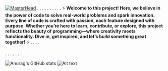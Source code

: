 [![MasterHead](https://blogger.googleusercontent.com/img/b/R29vZ2xl/AVvXsEjS04spshsMRYurJy-GpX-g6IE8IyJioEKfrOpRVgA1Fz23glQLw7OOrDLzWJZtsYjiZRvqFehAbreHNtbqAorkxUpbqIqTbEF47oMy7kY6q8a5e-iXtHYhQL4jj0Q3Gth5FyetJkBJ4gnm/w2560-h1080-c/sekiro-shadows-die-twice-uhdpaper.com-4K-53.jpg)](https://github.com/KaneeLucas)
.
.
.
.
.
.
.
.
.
.
⚡ **Welcome to this project! Here, we believe in the power of code to solve real-world problems and spark innovation. Every line of code is crafted with passion, each feature designed with purpose. Whether you’re here to learn, contribute, or explore, this project reflects the beauty of programming—where creativity meets functionality. Dive in, get inspired, and let’s build something great together!** 
⚡
.
.
.
.

.
.
.
.
.
.
.



![Anurag's GitHub stats](https://github-readme-stats.vercel.app/api?username=KaneeLucas&show_icons=true&theme=dracula)        ![Alt text](https://spotify-recently-played-readme.vercel.app/api?user=31wvn4qpbdlceto55vyvdkcbgtj4)

